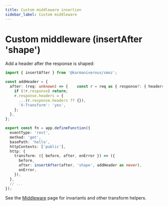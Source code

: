 ```yaml
---
title: Custom middleware insertion
sidebar_label: Custom middleware
---
```


# Custom middleware (insertAfter 'shape')

Add a header after the response is shaped:

```ts
import { insertAfter } from '@karmaniverous/smoz';

const addHeader = {
  after: (req: unknown) => {    const r = req as { response?: { headers?: Record<string, string> } };
    if (!r.response) return;
    r.response.headers = {
      ...(r.response.headers ?? {}),
      'X-Transform': 'yes',
    };
  },
};

export const fn = app.defineFunction({
  eventType: 'rest',
  method: 'get',
  basePath: 'hello',
  httpContexts: ['public'],
  http: {
    transform: ({ before, after, onError }) => ({
      before,
      after: insertAfter(after, 'shape', addHeader as never),
      onError,
    }),
  },
  // ...
});
```

See the [Middleware] page for invariants and other transform helpers.

[Middleware]: ../middleware.md
